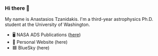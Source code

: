 ### Hi there 👋


My name is Anastasios Tzanidakis. I'm a third-year astrophysics Ph.D. student at the University of Washington. 



- 🖥️ NASA ADS Publications ([here](google.com))
- 📠 Personal Website (here)
- 🟦 BlueSky (here)




<!--
**AndyTza/AndyTza** is a ✨ _special_ ✨ repository because its `README.md` (this file) appears on your GitHub profile.

Here are some ideas to get you started:

- 🔭 I’m currently working on ...
- 🌱 I’m currently learning ...
- 👯 I’m looking to collaborate on ...
- 🤔 I’m looking for help with ...
- 💬 Ask me about ...
- 📫 How to reach me: ...
- 😄 Pronouns: ...
- ⚡ Fun fact: ...
-->
